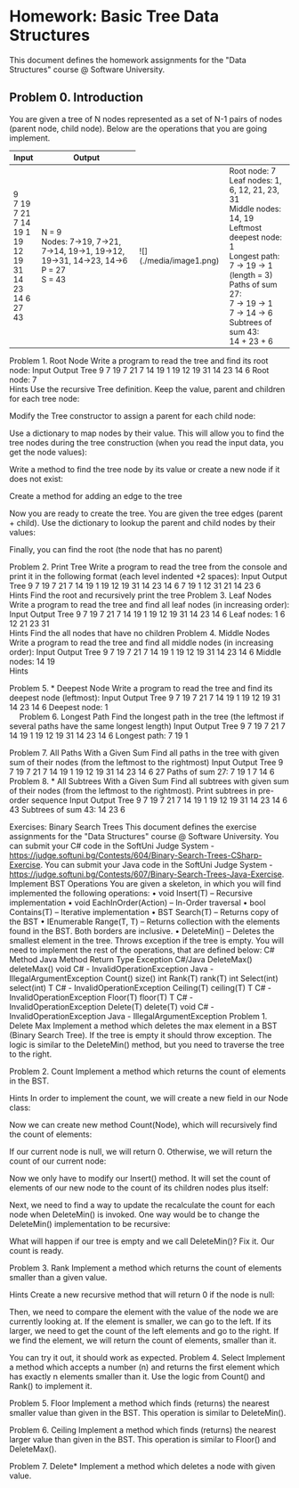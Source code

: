# Homework: Basic Tree Data Structures

This document defines the homework assignments for the "Data Structures" course @ Software University.

## Problem 0. Introduction

You are given a tree of N nodes represented as a set of N-1 pairs of nodes (parent node, child node). Below are the operations that you are going implement.

<table>
<thead>
<tr>
<th>Input</th>
<th>Output</th>
</tr>
</thead>
<tbody>
<tr>
<td>9<br>7 19<br>7 21<br>7 14<br>19 1<br>19 12<br>19 31<br>14 23<br>14 6<br>27<br>43</td>
<td>N = 9<br>Nodes: 7->19, 7->21, 7->14, 19->1, 19->12, 19->31, 14->23, 14->6<br>P = 27<br>S = 43</td>
<td>![](./media/image1.png)</td>
<td>Root node: 7<br>Leaf nodes: 1, 6, 12, 21, 23, 31<br>Middle nodes: 14, 19<br>Leftmost deepest 
node: 1<br>Longest path:<br>7 -> 19 -> 1 (length = 3)<br>Paths of sum 27:<br>7 -> 19 -> 1<br>7 -> 
14 -> 6<br>Subtrees of sum 43:<br>14 + 23 + 6</td>
</tr>
</tbody>
</table>

Problem 1.	Root Node
Write a program to read the tree and find its root node:
Input	Output	Tree
9
7 19
7 21
7 14
19 1
19 12
19 31
14 23
14 6	Root node: 7	 
Hints
Use the recursive Tree<T> definition. Keep the value, parent and children for each tree node:
 
Modify the Tree<T> constructor to assign a parent for each child node:
 
Use a dictionary to map nodes by their value. This will allow you to find the tree nodes during the tree construction (when you read the input data, you get the node values):
 
Write a method to find the tree node by its value or create a new node if it does not exist:
 
Create a method for adding an edge to the tree
 
Now you are ready to create the tree. You are given the tree edges (parent + child). Use the dictionary to lookup the parent and child nodes by their values:
 
Finally, you can find the root (the node that has no parent)
 
Problem 2.	Print Tree
Write a program to read the tree from the console and print it in the following format (each level indented +2 spaces):
Input	Output	Tree
9
7 19
7 21
7 14
19 1
19 12
19 31
14 23
14 6	7
  19
    1
    12
    31
  21
  14
    23
    6	 
Hints
Find the root and recursively print the tree
Problem 3.	Leaf Nodes
Write a program to read the tree and find all leaf nodes (in increasing order):
Input	Output	Tree
9
7 19
7 21
7 14
19 1
19 12
19 31
14 23
14 6	Leaf nodes: 1 6 12 21 23 31	 
Hints
Find the all nodes that have no children
Problem 4.	Middle Nodes
Write a program to read the tree and find all middle nodes (in increasing order):
Input	Output	Tree
9
7 19
7 21
7 14
19 1
19 12
19 31
14 23
14 6	Middle nodes: 14 19	 
Hints
 
Problem 5.	* Deepest Node
Write a program to read the tree and find its deepest node (leftmost):
Input	Output	Tree
9
7 19
7 21
7 14
19 1
19 12
19 31
14 23
14 6	Deepest node: 1	 
 
Problem 6.	Longest Path
Find the longest path in the tree (the leftmost if several paths have the same longest length)
Input	Output	Tree
9
7 19
7 21
7 14
19 1
19 12
19 31
14 23
14 6	Longest path: 7 19 1	 

Problem 7.	All Paths With a Given Sum
Find all paths in the tree with given sum of their nodes (from the leftmost to the rightmost)
Input	Output	Tree
9
7 19
7 21
7 14
19 1
19 12
19 31
14 23
14 6
27	Paths of sum 27:
7 19 1
7 14 6	 
Problem 8.	* All Subtrees With a Given Sum
Find all subtrees with given sum of their nodes (from the leftmost to the rightmost). Print subtrees in pre-order sequence
Input	Output	Tree
9
7 19
7 21
7 14
19 1
19 12
19 31
14 23
14 6
43	Subtrees of sum 43:
14 23 6	 

Exercises: Binary Search Trees
This document defines the exercise assignments for the "Data Structures" course @ Software University. You can submit your C# code in the SoftUni Judge System - https://judge.softuni.bg/Contests/604/Binary-Search-Trees-CSharp-Exercise. You can submit your Java code in the SoftUni Judge System - https://judge.softuni.bg/Contests/607/Binary-Search-Trees-Java-Exercise.
Implement BST Operations
You are given a skeleton, in which you will find implemented the following operations:
•	void Insert(T) – Recursive implementation
•	void EachInOrder(Action<T>) – In-Order traversal
•	bool Contains(T) – Iterative implementation
•	BST<T> Search(T) – Returns copy of the BST
•	IEnumerable<T> Range(T, T) – Returns collection with the elements found in the BST. Both borders are inclusive.
•	DeleteMin() – Deletes the smallest element in the tree. Throws exception if the tree is empty.
You will need to implement the rest of the operations, that are defined below:
C# Method	Java Method	Return Type	Exception C#/Java 
DeleteMax()	deleteMax()	void	C# - InvalidOperationException
Java -IllegalArgumentException
Count()	size()	int	
Rank(T)	rank(T)	int	
Select(int)	select(int)	T	C# - InvalidOperationException
Ceiling(T)	ceiling(T)	T	C# - InvalidOperationException
Floor(T)	floor(T)	T	C# - InvalidOperationException
Delete(T)	delete(T)	void	C# - InvalidOperationException
Java - IllegalArgumentException
Problem 1.	Delete Max
Implement a method which deletes the max element in a BST (Binary Search Tree). If the tree is empty it should throw exception. The logic is similar to the DeleteMin() method, but you need to traverse the tree to the right.
 

Problem 2.	Count
Implement a method which returns the count of elements in the BST. 
 
Hints
In order to implement the count, we will create a new field in our Node class:
 
Now we can create new method Count(Node), which will recursively find the count of elements:
 
If our current node is null, we will return 0. Otherwise, we will return the count of our current node:
 
Now we only have to modify our Insert() method. It will set the count of elements of our new node to the count of its children nodes plus itself:
 
Next, we need to find a way to update the recalculate the count for each node when DeleteMin() is invoked. One way would be to change the DeleteMin() implementation to be recursive:
 
What will happen if our tree is empty and we call DeleteMin()? Fix it. Our count is ready.




Problem 3.	Rank
Implement a method which returns the count of elements smaller than a given value. 
 
Hints
Create a new recursive method that will return 0 if the node is null:
 
Then, we need to compare the element with the value of the node we are currently looking at. If the element is smaller, we can go to the left. If its larger, we need to get the count of the left elements and go to the right. If we find the element, we will return the count of elements, smaller than it.
 
You can try it out, it should work as expected.
Problem 4.	Select
Implement a method which accepts a number (n) and returns the first element which has exactly n elements smaller than it. Use the logic from Count() and Rank() to implement it.
 
Problem 5.	Floor
Implement a method which finds (returns) the nearest smaller value than given in the BST. This operation is similar to DeleteMin().
 
Problem 6.	Ceiling
Implement a method which finds (returns) the nearest larger value than given in the BST. This operation is similar to Floor() and DeleteMax().
 
Problem 7.	Delete*
Implement a method which deletes a node with given value.
 
 




